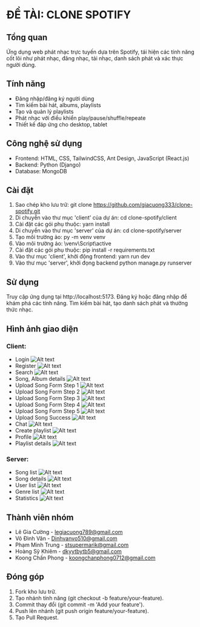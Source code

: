 # ĐỀ TÀI: CLONE SPOTIFY

## Tổng quan

Ứng dụng web phát nhạc trực tuyến dựa trên Spotify, tái hiện các tính năng cốt lõi như phát nhạc, đăng nhạc, tải nhạc, danh sách phát và xác thực người dùng.

## Tính năng

- Đăng nhập/đăng ký người dùng
- Tìm kiếm bài hát, albums, playlists
- Tạo và quản lý playlists
- Phát nhạc với điều khiển play/pause/shuffle/repeate
- Thiết kế đáp ứng cho desktop, tablet

## Công nghệ sử dụng

- Frontend: HTML, CSS, TailwindCSS, Ant Design, JavaScript (React.js)
- Backend: Python (Django)
- Database: MongoDB

## Cài đặt

1. Sao chép kho lưu trữ: git clone https://github.com/giacuong333/clone-spotify.git
2. Di chuyển vào thư mục 'client' của dự án: cd clone-spotify/client
3. Cài đặt các gói phụ thuộc: yarn install
4. Di chuyển vào thư mục 'server' của dự án: cd clone-spotify/server
5. Tạo môi trường ảo: py -m venv venv
6. Vào môi trường ảo: \venv\Script\active
7. Cài đặt các gói phụ thuộc: pip install -r requirements.txt
8. Vào thư mục 'client', khởi động frontend:
   yarn run dev
9. Vào thư mục 'server', khởi đọng backend
   python manage.py runserver

## Sử dụng

Truy cập ứng dụng tại http://localhost:5173.
Đăng ký hoặc đăng nhập để khám phá các tính năng.
Tìm kiếm bài hát, tạo danh sách phát và thưởng thức nhạc.

## Hình ảnh giao diện

### Client:

- Login
  ![Alt text](https://drive.usercontent.google.com/download?id=1Q6vk9Dlpy9I3ILiWaWC5dW5kMF8qB1b4&authuser=0)
- Register
  ![Alt text](https://drive.usercontent.google.com/download?id=1Sxp5Uraf4E8UPvTicgTOgEB64RmUJlRW&authuser=0)
- Search
  ![Alt text](https://drive.usercontent.google.com/download?id=1DHMai2bYeHRlafpTTIBOifPq7B5yUS8F&authuser=0)
- Song, Album details
  ![Alt text](https://drive.usercontent.google.com/download?id=1-4slfP4AbvvBvqEaSRZxzbbfYNiT5sAT&authuser=0)
- Upload Song Form Step 1
  ![Alt text](https://drive.usercontent.google.com/download?id=1MIAbyi18rix-Qbb6wmdm9lP6MxeXgBl3&authuser=0)
- Upload Song Form Step 2
  ![Alt text](https://drive.usercontent.google.com/download?id=1TP4SxIMXznyUwNlmKPACiU48f9L76Hys&authuser=0)
- Upload Song Form Step 3
  ![Alt text](https://drive.usercontent.google.com/download?id=1eefqARZjz1SzE2nwz2Sdj-HO2vY5iCcl&authuser=0)
- Upload Song Form Step 4
  ![Alt text](https://drive.usercontent.google.com/download?id=1_2cWkT2htyayDwVr8pZLVuC2SE_z9KQ5&authuser=0)
- Upload Song Form Step 5
  ![Alt text](https://drive.usercontent.google.com/download?id=1zvLFq1OgGE7ONW4fBUpaOaJBnAXyPlP-&authuser=0)
- Upload Song Success
  ![Alt text](https://drive.usercontent.google.com/download?id=1lPdb6da7ztevcAjFeizmp9U9Wz-4bwrk&authuser=0)
- Chat
  ![Alt text](https://drive.usercontent.google.com/download?id=177PSyDPwA_A4dbpMVFFCXuI9JOvAwbz3&authuser=0)
- Create playlist
  ![Alt text](https://drive.usercontent.google.com/download?id=1sMXsK_WI3MPmn13x5on-iuPhJn3X0NqW&authuser=0)
- Profile
  ![Alt text](https://drive.usercontent.google.com/download?id=1W5RAD_9SFjRi39knD4Pvf5LuvRXTAs_I&authuser=0)
- Playlist details
  ![Alt text](https://drive.usercontent.google.com/download?id=1HzacF8F6cUziyIfSO3PTtRnfzwTwud8w&authuser=0)

### Server:

- Song list
  ![Alt text](https://drive.usercontent.google.com/download?id=1C0OUN69T_79uLOSBS9HbHGgQ9ZkRNyhp)
- Song details
  ![Alt text](https://drive.usercontent.google.com/download?id=17YkTyMqRkIzNemmV4wZSkmi5pzg-xn02)
- User list
  ![Alt text](https://drive.usercontent.google.com/download?id=1Y2cllaq1XMD9Uhzt6SbF01hBbEvPQkIC)
- Genre list
  ![Alt text](https://drive.usercontent.google.com/download?id=1MHsJWilMt26UBByZNYH5xMzoO0HCBwo_&authuser=0)
- Statistics
  ![Alt text](https://drive.usercontent.google.com/download?id=1BI7zvBpC1y3X0xa36qnqS4azJfDftu3O&authuser=0)

## Thành viên nhóm

- Lê Gia Cường - legiacuong789@gmail.com
- Võ Đình Văn - Dinhvanvo510@gmail.com
- Phạm Minh Trung - stsupermarik@gmail.com
- Hoàng Sỹ Khiêm - dkyytbytb5@gmail.com
- Koong Chấn Phong - koongchanphong0712@gmail.com

## Đóng góp

1. Fork kho lưu trữ.
2. Tạo nhánh tính năng (git checkout -b feature/your-feature).
3. Commit thay đổi (git commit -m 'Add your feature').
4. Push lên nhánh (git push origin feature/your-feature).
5. Tạo Pull Request.
